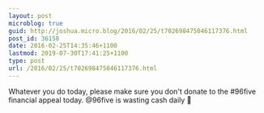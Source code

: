 ```yaml
---
layout: post
microblog: true
guid: http://joshua.micro.blog/2016/02/25/t702698475046117376.html
post_id: 36158
date: 2016-02-25T14:35:46+1100
lastmod: 2019-07-30T17:41:25+1100
type: post
url: /2016/02/25/t702698475046117376.html
---
```

Whatever you do today, please make sure you don't donate to the #96five financial appeal today. @96five is wasting cash daily 🤑
